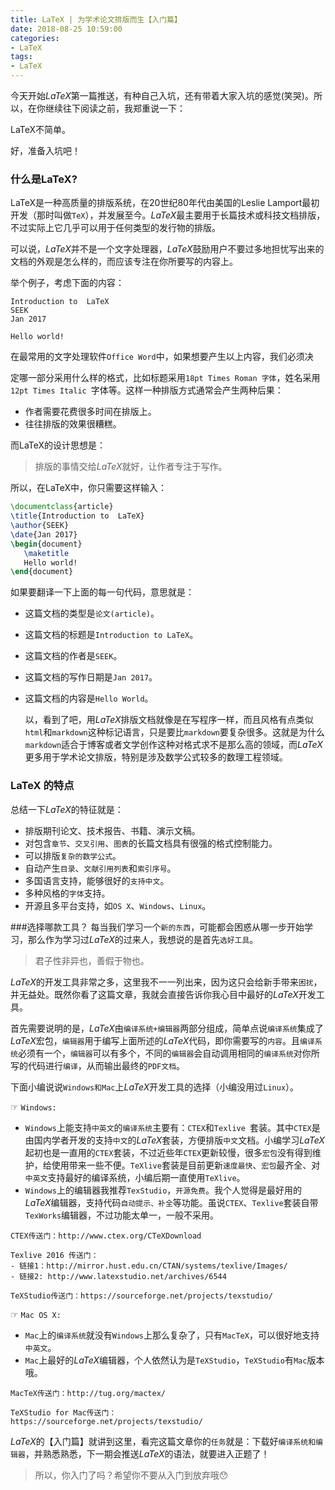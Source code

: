 ```yaml
---
title: LaTeX | 为学术论文排版而生【入门篇】
date: 2018-08-25 10:59:00
categories:
- LaTeX
tags:
- LaTeX
---
```




今天开始$LaTeX$第一篇推送，有种自己入坑，还有带着大家入坑的感觉(笑哭)。所以，在你继续往下阅读之前，我郑重说一下：

>
LaTeX不简单。

好，准备入坑吧！

### 什么是LaTeX?
LaTeX是一种高质量的排版系统，在20世纪80年代由美国的Leslie Lamport最初开发（那时叫做`TeX`），并发展至今。$LaTeX$最主要用于长篇技术或科技文档排版，不过实际上它几乎可以用于任何类型的发行物的排版。

可以说，$LaTeX$并不是一个文字处理器，$LaTeX$鼓励用户不要过多地担忧写出来的文档的外观是怎么样的，而应该专注在你所要写的内容上。

举个例子，考虑下面的内容：

```
Introduction to  LaTeX
SEEK
Jan 2017

Hello world!
```
在最常用的文字处理软件`Office Word`中，如果想要产生以上内容，我们必须决

定哪一部分采用什么样的格式，比如标题采用`18pt Times Roman 字体`，姓名采用`12pt Times Italic `字体等。这样一种排版方式通常会产生两种后果：

- 作者需要花费很多时间在排版上。
- 往往排版的效果很糟糕。

而LaTeX的设计思想是：
> 排版的事情交给$LaTeX$就好，让作者专注于写作。

所以，在LaTeX中，你只需要这样输入：
```latex
\documentclass{article}
\title{Introduction to  LaTeX}
\author{SEEK}
\date{Jan 2017}
\begin{document}
   \maketitle
   Hello world!
\end{document}

```
如果要翻译一下上面的每一句代码，意思就是：
- 这篇文档的类型是`论文(article)`。
- 这篇文档的标题是`Introduction to LaTeX`。
- 这篇文档的作者是`SEEK`。
- 这篇文档的写作日期是`Jan 2017`。
- 这篇文档的内容是`Hello World`。

  以，看到了吧，用$LaTeX$排版文档就像是在写程序一样，而且风格有点类似`html`和`markdown`这种标记语言，只是要比`markdown`要复杂很多。这就是为什么`markdown`适合于博客或者文学创作这种对格式求不是那么高的领域，而$LaTeX$更多用于学术论文排版，特别是涉及数学公式较多的数理工程领域。
### LaTeX 的特点
总结一下$LaTeX$的特征就是：
- 排版期刊论文、技术报告、书籍、演示文稿。
- 对包含`章节`、`交叉引用`、`图表`的长篇文档具有很强的格式控制能力。
- 可以排版`复杂的数学公式`。
- 自动产生`目录`、`文献引用列表`和`索引序号`。
- 多国语言支持，能够很好的`支持中文`。
- 多种风格的`字体`支持。
- 开源且多平台支持，如`OS X`、`Windows`、`Linux`。

###选择哪款工具？
每当我们学习一个`新的东西`，可能都会困惑从哪一步开始学习，那么作为学习过$LaTeX$的过来人，我想说的是首先`选好工具`。
> 君子性非异也，善假于物也。

$LaTeX$的开发工具非常之多，这里我不一一列出来，因为这只会给新手带来`困扰`，并无益处。既然你看了这篇文章，我就会直接告诉你我心目中最好的$LaTeX$开发工具。

首先需要说明的是，$LaTeX$由`编译系统+编辑器`两部分组成，简单点说`编译系统`集成了$LaTeX$宏包，`编辑器`用于编写上面所述的$LaTeX$代码，即你需要写的`内容`。且`编译系统`必须有一个，`编辑器`可以有多个，不同的`编辑器`会自动调用相同的`编译系统`对你所写的代码进行`编译`，从而输出最终的`PDF文档`。

下面小编说说`Windows和Mac`上$LaTeX$开发工具的选择（小编没用过`Linux`）。

☞ `Windows:`
- `Windows`上能支持`中英文`的`编译系统`主要有：`CTEX`和`Texlive `套装。其中`CTEX`是由国内学者开发的支持`中文`的$LaTeX$套装，方便排版`中文`文档。小编学习$LaTeX$起初也是一直用的`CTEX`套装，不过近些年`CTEX`更新较慢，很多`宏包`没有得到维护，给使用带来一些不便。`TeXlive`套装是目前更新`速度最快`、`宏包`最齐全、对`中英文`支持最好的编译系统，小编后期一直使用`TeXlive`。
- `Windows`上的编辑器我推荐`TexStudio`，`开源免费`。我个人觉得是最好用的$LaTeX$编辑器，支持代码`自动提示、补全`等功能。虽说`CTEX`、`Texlive`套装自带`TexWorks`编辑器，不过功能太单一，一般不采用。

```
CTEX传送门：http://www.ctex.org/CTeXDownload

Texlive 2016 传送门：
- 链接1：http://mirror.hust.edu.cn/CTAN/systems/texlive/Images/
- 链接2: http://www.latexstudio.net/archives/6544

TeXStudio传送门：https://sourceforge.net/projects/texstudio/

```

☞ `Mac OS X:`
- `Mac`上的`编译系统`就没有`Windows`上那么复杂了，只有`MacTeX`，可以很好地支持`中英文`。
- `Mac`上最好的$LaTeX$编辑器，个人依然认为是`TeXStudio`，`TeXStudio`有`Mac`版本哦。

```
MacTeX传送门：http://tug.org/mactex/

TeXStudio for Mac传送门：
https://sourceforge.net/projects/texstudio/

```

$LaTeX$的【入门篇】就讲到这里，看完这篇文章你的`任务`就是：下载好`编译系统和编辑器`，并熟悉熟悉，下一期会推送$LaTeX$的语法，就要进入正题了！


> 所以，你入门了吗？希望你不要从入门到放弃哦😯
